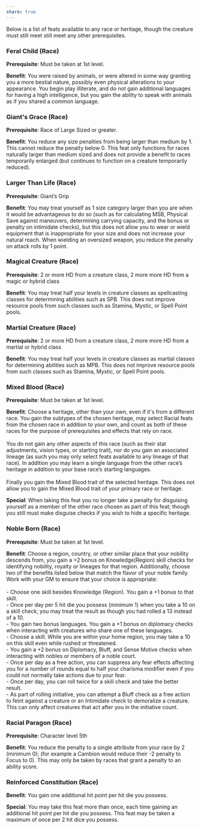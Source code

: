 ```yaml
---
share: true
---
```


Below is a list of feats available to any race or heritage, though the creature must still meet still meet any other prerequisites.

<h3><span><p>Feral Child (Race)</p></span></h3><p><span><p><b>Prerequisite</b>:    Must be taken at 1st level.<br></p></span></p><p><span><p><b>Benefit</b>:    You were raised by animals, or were altered in some way granting you a more bestial nature, possibly even physical alterations to your appearance. You begin play illiterate, and do not gain additional languages for having a high intelligence, but you gain the ability to speak with animals as if you shared a common language.<br></p></span></p><h3><span><p>Giant's Grace (Race)</p></span></h3><p><span><p><b>Prerequisite</b>:     Race of Large Sized or greater.<br></p></span></p><p><span><p><b>Benefit</b>:    You reduce any size penalties from being larger than medium by 1. This cannot reduce the penalty below 0. This feat only functions for races naturally larger than medium sized and does not provide a benefit to races temporarily enlarged (but continues to function on a creature temporarily reduced).<br></p></span></p><h3><span><p>Larger Than Life (Race)</p></span></h3><p><span><p><b>Prerequisite</b>:    Giant’s Grip<br></p></span></p><p><span><p><b>Benefit</b>:    You may treat yourself as 1 size category larger than you are when it would be advantageous to do so (such as for calculating MSB, Physical Save against maneuvers, determining carrying capacity, and the bonus or penalty on intimidate checks), but this does not allow you to wear or wield equipment that is inappropriate for your size and does not increase your natural reach. When wielding an oversized weapon, you reduce the penalty on attack rolls by 1 point.<br></p></span></p><h3><span><p>Magical Creature (Race)</p></span></h3><p><span><p><b>Prerequisite</b>:    2 or more HD from a creature class, 2 more more HD from a magic or hybrid class<br></p></span></p><p><span><p><b>Benefit</b>:    You may treat half your levels in creature classes as spellcasting classes for determining abilities such as SPB. This does not improve resource pools from such classes such as Stamina, Mystic, or Spell Point pools.<br></p></span></p><h3><span><p>Martial Creature (Race)</p></span></h3><p><span><p><b>Prerequisite</b>:    2 or more HD from a creature class, 2 more more HD from a martial or hybrid class<br></p></span></p><p><span><p><b>Benefit</b>:    You may treat half your levels in creature classes as martial classes for determining abilities such as MPB. This does not improve resource pools from such classes such as Stamina, Mystic, or Spell Point pools.<br></p></span></p><h3><span><p>Mixed Blood (Race)</p></span></h3><p><span><p><b>Prerequisite</b>:    Must be taken at 1st level.<br></p></span></p><p><span><p><b>Benefit</b>:    Choose a heritage, other than your own, even if it's from a different race. You gain the subtypes of the chosen heritage, may select Racial feats from the chosen race in addition to your own, and count as both of these races for the purpose of prerequisites and effects that rely on race.<br><br>You do not gain any other aspects of this race (such as their stat adjustments, vision types, or starting trait), nor do you gain an associated lineage (as such you may only select feats available to any lineage of that race). In addition you may learn a single language from the other race’s heritage in addition to your base race’s starting languages.<br><br>Finally you gain the Mixed Blood trait of the selected heritage. This does not allow you to gain the Mixed Blood trait of your primary race or heritage.<br></p></span></p><p><span><p><b>Special</b>:    When taking this feat you no longer take a penalty for disguising yourself as a member of the other race chosen as part of this feat; though you still must make disguise checks if you wish to hide a specific heritage.<br></p></span></p><h3><span><p>Noble Born (Race)</p></span></h3><p><span><p><b>Prerequisite</b>:    Must be taken at 1st level.<br></p></span></p><p><span><p><b>Benefit</b>:    Choose a region, country, or other similar place that your nobility descends from, you gain a +2 bonus on Knowledge(Region) skill checks for identifying nobility, royalty or lineages for that region. Additionally, choose two of the benefits listed below that match the flavor of your noble family. Work with your GM to ensure that your choice is appropriate:<br><br>- Choose one skill besides Knowledge (Region). You gain a +1 bonus to that skill.<br>- Once per day per 5 hit die you possess (minimum 1) when you take a 10 on a skill check, you may treat the result as though you had rolled a 13 instead of a 10.<br>- You gain two bonus languages. You gain a +1 bonus on diplomacy checks when interacting with creatures who share one of these languages.<br>- Choose a skill. While you are within your home region, you may take a 10 on this skill even while rushed or threatened.<br>- You gain a +2 bonus on Diplomacy, Bluff, and Sense Motive checks when interacting with nobles or members of a noble court.<br>- Once per day as a free action, you can suppress any fear effects affecting you for a number of rounds equal to half your charisma modifier even if you could not normally take actions due to your fear.<br>- Once per day, you can roll twice for a skill check and take the better result.<br>- As part of rolling initiative, you can attempt a Bluff check as a free action to feint against a creature or an Intimidate check to demoralize a creature. This can only affect creatures that act after you in the initiative count.<br></p></span></p><h3><span><p>Racial Paragon (Race)</p></span></h3><p><span><p><b>Prerequisite</b>:    Character level 5th<br></p></span></p><p><span><p><b>Benefit</b>:    You reduce the penalty to a single attribute from your race by 2 (minimum 0); (for example a Cambion would reduce their -2 penalty to Focus to 0). This may only be taken by races that grant a penalty to an ability score.<br></p></span></p><h3><span><p>Reinforced Constitution (Race)</p></span></h3><p><span><p><b>Benefit</b>:    You gain one additional hit point per hit die you possess.<br></p></span></p><p><span><p><b>Special</b>:    You may take this feat more than once, each time gaining an additional hit point per hit die you possess. This feat may be taken a maximum of once per 2 hit dice you possess.<br></p></span></p>